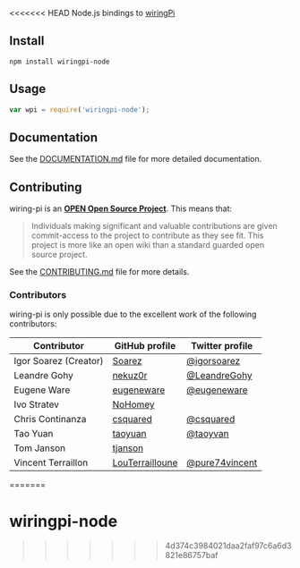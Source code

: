 <<<<<<< HEAD
Node.js bindings to [wiringPi](http://www.wiringpi.com)

## Install

```
npm install wiringpi-node
```

## Usage

```javascript
var wpi = require('wiringpi-node');
```
## Documentation

See the [DOCUMENTATION.md](https://github.com/WiringPi/WiringPi-Node/blob/master/DOCUMENTATION.md) file for more detailed documentation.

## Contributing

wiring-pi is an [**OPEN Open Source Project**](http://openopensource.org/). This means that:

> Individuals making significant and valuable contributions are given commit-access to the project to contribute as they see fit. This project is more like an open wiki than a standard guarded open source project.

See the [CONTRIBUTING.md](https://github.com/WiringPi/WiringPi-Node/blob/master/CONTRIBUTING.md) file for more details.

### Contributors

wiring-pi is only possible due to the excellent work of the following contributors:

Contributor | GitHub profile | Twitter profile |
--- | --- | ---
Igor Soarez (Creator) | [Soarez](https://github.com/Soarez) | [@igorsoarez](https://twitter.com/igorsoarez)
Leandre Gohy | [nekuz0r](https://github.com/nekuz0r) | [@LeandreGohy](http://twitter.com/LeandreGohy)
Eugene Ware | [eugeneware](https://github.com/eugeneware) | [@eugeneware](http://twitter.com/eugeneware)
Ivo Stratev | [NoHomey](https://github.com/NoHomey) |
Chris Continanza | [csquared](https://github.com/csquared) | [@csquared](https://twitter.com/em_csquared/)
Tao Yuan | [taoyuan](https://github.com/taoyuan) | [@taoyvan](https://twitter.com/taoyvan)
Tom Janson | [tjanson](https://github.com/tjanson) |
Vincent Terraillon | [LouTerrailloune](https://github.com/LouTerrailloune) | [@pure74vincent](https://twitter.com/pure74vincent)
=======
# wiringpi-node
>>>>>>> 4d374c3984021daa2faf97c6a6d3821e86757baf
